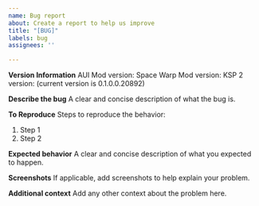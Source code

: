 ```yaml
---
name: Bug report
about: Create a report to help us improve
title: "[BUG]"
labels: bug
assignees: ''

---
```


**Version Information**
AUI Mod version: 
Space Warp Mod version:
KSP 2 version: (current version is 0.1.0.0.20892)

**Describe the bug**
A clear and concise description of what the bug is.

**To Reproduce**
Steps to reproduce the behavior:
1. Step 1
2. Step 2

**Expected behavior**
A clear and concise description of what you expected to happen.

**Screenshots**
If applicable, add screenshots to help explain your problem.

**Additional context**
Add any other context about the problem here.
